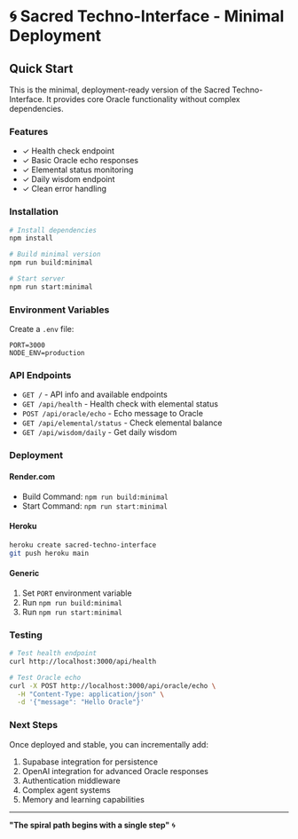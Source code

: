 # 🌀 Sacred Techno-Interface - Minimal Deployment

## Quick Start

This is the minimal, deployment-ready version of the Sacred Techno-Interface. It provides core Oracle functionality without complex dependencies.

### Features

- ✓ Health check endpoint
- ✓ Basic Oracle echo responses
- ✓ Elemental status monitoring
- ✓ Daily wisdom endpoint
- ✓ Clean error handling

### Installation

```bash
# Install dependencies
npm install

# Build minimal version
npm run build:minimal

# Start server
npm run start:minimal
```

### Environment Variables

Create a `.env` file:

```env
PORT=3000
NODE_ENV=production
```

### API Endpoints

- `GET /` - API info and available endpoints
- `GET /api/health` - Health check with elemental status
- `POST /api/oracle/echo` - Echo message to Oracle
- `GET /api/elemental/status` - Check elemental balance
- `GET /api/wisdom/daily` - Get daily wisdom

### Deployment

#### Render.com

- Build Command: `npm run build:minimal`
- Start Command: `npm run start:minimal`

#### Heroku

```bash
heroku create sacred-techno-interface
git push heroku main
```

#### Generic

1. Set `PORT` environment variable
2. Run `npm run build:minimal`
3. Run `npm run start:minimal`

### Testing

```bash
# Test health endpoint
curl http://localhost:3000/api/health

# Test Oracle echo
curl -X POST http://localhost:3000/api/oracle/echo \
  -H "Content-Type: application/json" \
  -d '{"message": "Hello Oracle"}'
```

### Next Steps

Once deployed and stable, you can incrementally add:

1. Supabase integration for persistence
2. OpenAI integration for advanced Oracle responses
3. Authentication middleware
4. Complex agent systems
5. Memory and learning capabilities

---

**"The spiral path begins with a single step"** 🌀
